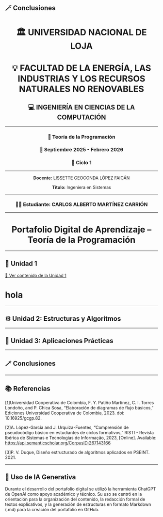 <h2 id="conclusiones">🪄 Conclusiones</h2>



<div align="center">

<h1>🏛️ UNIVERSIDAD NACIONAL DE LOJA</h1>
<h1>💡 FACULTAD DE LA ENERGÍA, LAS INDUSTRIAS Y LOS RECURSOS NATURALES NO RENOVABLES</h1>
<h2>💻 INGENIERÍA EN CIENCIAS DE LA COMPUTACIÓN</h2>

<hr>

<h3>📘 Teoría de la Programación</h2>
<h3>📅 Septiembre 2025 - Febrero 2026</h3>
<h3>🧩 Ciclo 1</h3>

<hr>


<p><b>Docente:</b> LISSETTE GEOCONDA LÓPEZ FAICÁN</p>
<p><b>Título:</b> Ingeniera en Sistemas</p>

<hr>

<h3>👨‍🎓 Estudiante: CARLOS ALBERTO MARTÍNEZ CARRIÓN</h3>

<hr>

<h1>Portafolio Digital de Aprendizaje – Teoría de la
Programación</h1>

</div>

---



## 🧩 Unidad 1
[🔗 Ver contenido de la Unidad 1](Unidad1.md)

# hola
---

## ⚙️ Unidad 2: Estructuras y Algoritmos  

---

## 🧠 Unidad 3: Aplicaciones Prácticas  

---

## 🪄 Conclusiones  

---

## 📚 Referencias  

[1]Universidad Cooperativa de Colombia, F. Y. Patiño Martínez, C. I. Torres Londoño, and P. Chica Sosa, “Elaboración de diagramas de flujo básicos,” Ediciones Universidad Cooperativa de Colombia, 2023. doi: 10.16925/gcgp.82.

[2]A. López-García and J. Urquiza-Fuentes, “Comprensión de pseudocódigo básico en estudiantes de ciclos formativos,” RISTI - Revista Ibérica de Sistemas e Tecnologias de Informação, 2023, [Online]. Available: https://api.semanticscholar.org/CorpusID:267143166

[3]P. V. Duque, Diseño estructurado de algoritmos aplicados en PSEINT. 2021.
  

---

## 🤖 Uso de IA Generativa  

Durante el desarrollo del portafolio digital se utilizó la herramienta ChatGPT de OpenAI como apoyo académico y técnico.
Su uso se centró en la orientación para la organización del contenido, la redacción formal de textos explicativos, y la generación de estructuras en formato Markdown (.md) para la creación del portafolio en GitHub.
